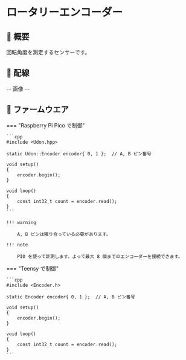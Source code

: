 # ロータリーエンコーダー

## 🌟 概要

回転角度を測定するセンサーです。

## 🌟 配線

-- 画像 --

## 🌟 ファームウエア

=== "Raspberry Pi Pico で制御"

    ```cpp
    #include <Udon.hpp>

    static Udon::Encoder encoder{ 0, 1 };  // A, B ピン番号

    void setup()
    {
        encoder.begin();
    }

    void loop()
    {
        const int32_t count = encoder.read();
    }
    ```

    !!! warning

        A, B ピンは隣り合っている必要があります。

    !!! note

        PIO を使って計測します。よって最大 8 個までのエンコーダーを接続できます。

=== "Teensy で制御"

    ```cpp
    #include <Encoder.h>

    static Encoder encoder{ 0, 1 };  // A, B ピン番号

    void setup()
    {
        encoder.begin();
    }

    void loop()
    {
        const int32_t count = encoder.read();
    }
    ```

